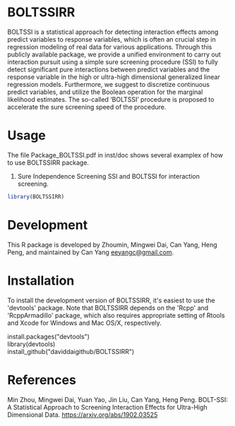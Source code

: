 # BOLTSSIRR
BOLTSSI is a statistical approach for detecting interaction effects among predict variables to response variables, which is often an crucial step in regression modeling of real data for various applications. Through this publicly available package, we provide a unified environment to carry out interaction pursuit using a simple sure screening procedure (SSI) to fully detect significant pure interactions between predict variables and the response variable in the high or ultra-high dimensional generalized linear regression models. Furthermore, we suggest to discretize continuous predict variables, and utilize the Boolean operation for the marginal likelihood estimates. The so-called ‘BOLTSSI’ procedure is proposed to accelerate the sure screening speed of the procedure.



Usage
=======

The file Package_BOLTSSI.pdf in inst/doc shows several examplex of how to use BOLTSSIRR package. 

1. Sure Independence Screening SSI and BOLTSSI for interaction screening.
```R
library(BOLTSSIRR)
```

Development 
=======
This R package is developed by Zhoumin, Mingwei Dai, Can Yang, Heng Peng, and maintained by Can Yang <eeyangc@gmail.com>.

Installation
=======
To install the development version of BOLTSSIRR, it's easiest to use the 'devtools' package. Note that BOLTSSIRR depends on the 'Rcpp' and 'RcppArmadillo' package, which also requires appropriate setting of Rtools and Xcode for Windows and Mac OS/X, respectively.

install.packages("devtools")  
library(devtools)  
install_github("daviddaigithub/BOLTSSIRR")  

References
=======
Min Zhou, Mingwei Dai, Yuan Yao, Jin Liu, Can Yang, Heng Peng. BOLT-SSI: A Statistical Approach to Screening Interaction Effects for Ultra-High Dimensional Data. https://arxiv.org/abs/1902.03525


